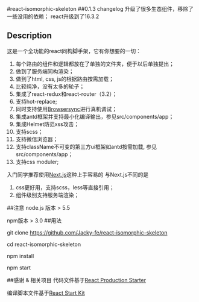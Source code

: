 #react-isomorphic-skeleton
##0.1.3 changelog
升级了很多生态组件，移除了一些没用的依赖；
react升级到了16.3.2

## Description
这是一个全功能的react同构脚手架，它有你想要的一切：

1. 每个路由的组件和逻辑都放在了单独的文件夹，便于以后单独提出；
2. 做到了服务端同构渲染；
3. 做到了html, css, js的根据路由按需加载；
4. 比较纯净，没有太多的轮子；
5. 集成了react-redux和react-router（3.2）；
6. 支持hot-replace;
7. 同时支持使用[Browsersync](https://browsersync.io)进行真机调试；
8. 集成antd框架并支持最小化编译输出，参见src/components/app；
9. 集成Helmet防范xss攻击；
10. 支持scss；
11. 支持微信浏览器；
12. 支持className不可变的第三方ui框架如antd按需加载, 参见src/components/app；
13. 支持css moduler;

入门同学推荐使用[Next.js](https://github.com/zeit/next.js)这种上手容易的
与Next.js不同的是
1. css更好用，支持scss，less等直接引用；
2. 组件级别支持服务端渲染；



##注意
node.js 版本 > 5.5

npm版本 > 3.0
##用法


git clone https://github.com/Jacky-fe/react-isomorphic-skeleton

cd react-isomorphic-skeleton

npm install

npm start 

##感谢 & 相关项目
代码文件基于[React Production Starter](https://github.com/jaredpalmer/react-production-starter)

编译脚本文件基于[React Start Kit](https://github.com/kriasoft/react-starter-kit)




